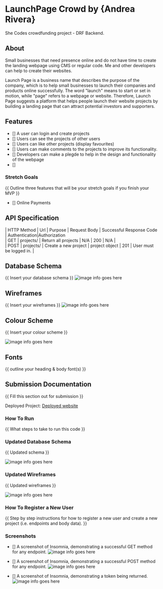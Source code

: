 
# LaunchPage Crowd by {Andrea Rivera}

She Codes crowdfunding project - DRF Backend.

## About
Small businesses that need presence online and do not have time to create the landing webpage using CMS or regular code. Me and other developers can help to create their websites.

Launch Page is a business name that describes the purpose of the company, which is to help small businesses to launch their companies and products online successfully. The word "launch" means to start or set in motion, while "page" refers to a webpage or website. Therefore, Launch Page suggests a platform that helps people launch their website projects by building a landing page that can attract potential investors and supporters. 

## Features

* [] A user can login and create projects
* [] Users can see the projects of other users
* [] Users can like other projects (display favourites)
* [] Users can make comments to the projects to improve its functionality.
* [] Developers can make a plegde to help in the design and functionality of the webpage
* [] 


### Stretch Goals
{{ Outline three features that will be your stretch goals if you finish your MVP }}

* [] Online Payments

## API Specification

| HTTP Method | Url | Purpose | Request Body | Successful Response Code | Authentication|Authorization
<br /> 
| GET | projects/ | Return all projects | N/A | 200 | N/A |
<br /> 
| POST | projects/ | Create a new project | project object | 201 | User must be logged in. |
<br /> 

## Database Schema
{{ Insert your database schema }}
![image info goes here](./docs/image.png)

## Wireframes
{{ Insert your wireframes }}
![image info goes here](./docs/image.png)

## Colour Scheme
{{ Insert your colour scheme }}

![image info goes here](./docs/image.png)

## Fonts
{{ outline your heading & body font(s) }}


## Submission Documentation
{{ Fill this section out for submission }}

Deployed Project: [Deployed website](http://linkhere.com/)

### How To Run
{{ What steps to take to run this code }}

### Updated Database Schema
{{ Updated schema }}

![image info goes here](./docs/image.png)

### Updated Wireframes
{{  Updated wireframes }}

![image info goes here](./docs/image.png)

### How To Register a New User
{{ Step by step instructions for how to register a new user and create a new project (i.e. endpoints and body data). }}

### Screenshots
* [] A screenshot of Insomnia, demonstrating a successful GET method for any endpoint.
![image info goes here](./docs/image.png)

* [] A screenshot of Insomnia, demonstrating a successful POST method for any endpoint.
![image info goes here](./docs/image.png)

* [] A screenshot of Insomnia, demonstrating a token being returned.
![image info goes here](./docs/image.png)
